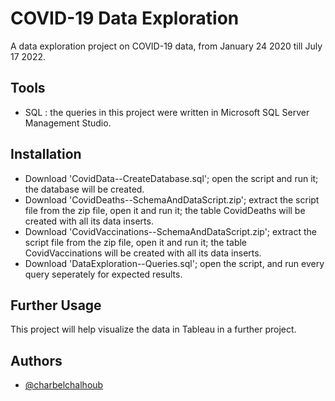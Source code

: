 # COVID-19 Data Exploration

A data exploration project on COVID-19 data, from January 24 2020 till July 17 2022.

## Tools

- SQL : the queries in this project were written in Microsoft SQL Server Management Studio.

## Installation

- Download 'CovidData--CreateDatabase.sql'; open the script and run it; the database will be created.
- Download 'CovidDeaths--SchemaAndDataScript.zip'; extract the script file from the zip file, open it and run it; the table CovidDeaths will be created with all its data inserts.
- Download 'CovidVaccinations--SchemaAndDataScript.zip'; extract the script file from the zip file, open it and run it; the table CovidVaccinations will be created with all its data inserts.
- Download 'DataExploration--Queries.sql'; open the script, and run every query seperately for expected results.

## Further Usage

This project will help visualize the data in Tableau in a further project.

## Authors

- [@charbelchalhoub](https://github.com/charbel-ch)
